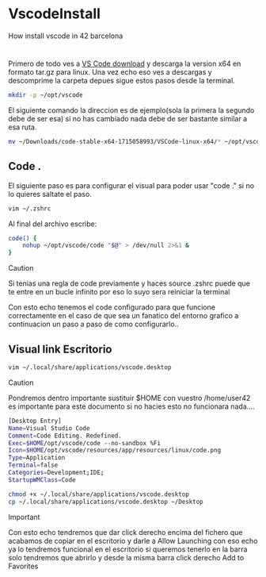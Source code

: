 # VscodeInstall
How install vscode in 42 barcelona
#
Primero de todo ves a [VS Code download](https://code.visualstudio.com/Download) y descarga la version x64 en formato tar.gz para linux.
Una vez echo eso ves a descargas y descomprime la carpeta depues sigue estos pasos desde la terminal.

```bash
mkdir -p ~/opt/vscode
```
El siguiente comando la direccion es de ejemplo(sola la primera la segundo debe de ser esa) si no has cambiado nada debe de ser bastante similar a esa ruta.
```bash
mv ~/Downloads/code-stable-x64-1715058993/VSCode-linux-x64/* ~/opt/vscode
```
## Code .
El siguiente paso es para configurar el visual para poder usar "code ." si no lo quieres saltate el paso.
```bash
vim ~/.zshrc
```
Al final del archivo escribe:
```bash
code() {
    nohup ~/opt/vscode/code "$@" > /dev/null 2>&1 &
}
```
> [!CAUTION]
> Si tenias una regla de code previamente y haces source .zshrc puede que te entre en un bucle infinito por eso lo suyo sera reiniciar la terminal

Con esto echo tenemos el code configurado para que funcione correctamente en el caso de que sea un fanatico del entorno grafico a continuacion un paso a paso de como configurarlo..
## Visual link Escritorio
```bash
vim ~/.local/share/applications/vscode.desktop
```
> [!CAUTION]
> Pondremos dentro importante sustituir $HOME con vuestro /home/user42 es importante para este documento si no hacies esto no funcionara nada....
```bash
[Desktop Entry]
Name=Visual Studio Code
Comment=Code Editing. Redefined.
Exec=$HOME/opt/vscode/code --no-sandbox %Fi
Icon=$HOME/opt/vscode/resources/app/resources/linux/code.png
Type=Application
Terminal=false
Categories=Development;IDE;
StartupWMClass=Code
```
```bash
chmod +x ~/.local/share/applications/vscode.desktop
cp ~/.local/share/applications/vscode.desktop ~/Desktop
```
> [!IMPORTANT]
> Con esto echo tendremos que dar click derecho encima del fichero que acabamos de copiar en el escritorio y darle a Allow Launching con eso echo ya  lo tendremos funcional en el escritorio si queremos tenerlo en la barra solo tendremos que abrirlo y desde la misma barra click derecho Add to Favorites 
